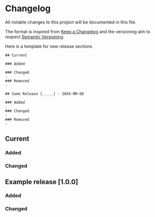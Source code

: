 # Changelog

All notable changes to this project will be documented in this file.

The format is inspired from [Keep a Changelog](http://keepachangelog.com/en/1.0.0/)
and the versioning aim to respect [Semantic Versioning](http://semver.org/spec/v2.0.0.html).

Here is a template for new release sections

```
## Current

### Added

### Changed
-
### Removed
-

## Some Release [_._._] - 20XX-MM-DD

### Added
-
### Changed
-
### Removed
-
```
## Current

### Added

### Changed


## Example release [1.0.0] 

### Added

### Changed

